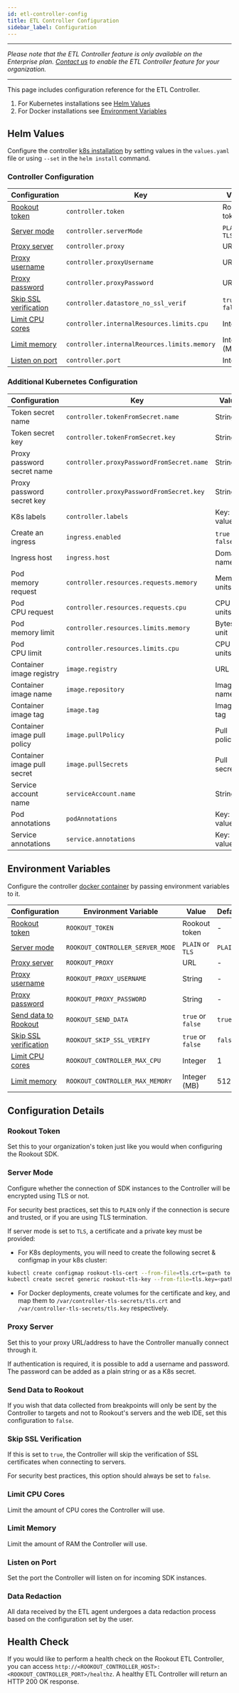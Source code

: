 ```yaml
---
id: etl-controller-config
title: ETL Controller Configuration
sidebar_label: Configuration
---
```


---

*Please note that the ETL Controller feature is only available on the Enterprise plan. [Contact us](https://www.rookout.com/company/contact) to enable the ETL Controller feature for your organization.*

---

This page includes configuration reference for the ETL Controller.

1. For Kubernetes installations see [Helm Values](#helm-values)
2. For Docker installations see [Environment Variables](#environment-variables)

## Helm Values

Configure the controller [k8s installation](etl-controller-k8s.md) by setting values in the `values.yaml` file or using `--set` in the `helm install` command.

### Controller Configuration

| Configuration                                         | Key                                         | Value                | Default |
| ---                                                   | ---                                         | ---                  | ---     |
| [Rookout token](#rookout-token)                       | `controller.token`                          | Rookout token        | -       |  
| [Server mode](#server-mode)                           | `controller.serverMode`                     | `PLAIN` or `TLS`     | `PLAIN` |
| [Proxy server](#proxy-server)                         | `controller.proxy`                          | URL                  | -       |
| [Proxy username](#proxy-server)                       | `controller.proxyUsername`                  | URL                  | -       |
| [Proxy password](#proxy-server)                       | `controller.proxyPassword`                  | URL                  | -       |
| [Skip SSL verification](#skip-ssl-verification)       | `controller.datastore_no_ssl_verif`         | `true` or `false`    | `false` |
| [Limit CPU cores](#resources-cpu-cores)               | `controller.internalResources.limits.cpu`   | Integer              | 4       |
| [Limit memory](#limit-memory)                         | `controller.internalReources.limits.memory` | Integer (MB)         | 1024    |
| [Listen on port](#listen-on-port)                     | `controller.port`                           | Integer              | 7488    |

### Additional Kubernetes Configuration

| Configuration                               | Key                                       | Value                | Default                    |
| ---                                         | ---                                       | ---                  | ---                        |
| Token secret name                           | `controller.tokenFromSecret.name`         | String               | -                          |
| Token secret key                            | `controller.tokenFromSecret.key`          | String               | -                          |
| Proxy password secret name                  | `controller.proxyPasswordFromSecret.name` | String               | -                          |
| Proxy password secret key                   | `controller.proxyPasswordFromSecret.key`  | String               | -                          |
| K8s labels                                  | `controller.labels`                       | Key: value           | -                          |
| Create an ingress                           | `ingress.enabled`                         | `true` or `false`    | `false`                    |
| Ingress host                                | `ingress.host`                            | Domain name          | Internal<br>domain name    |
| Pod<br>memory request                       | `controller.resources.requests.memory`    | Memory units         | 32Mi                       |
| Pod<br>CPU request                          | `controller.resources.requests.cpu`       | CPU units            | 30m                        |
| Pod<br>memory limit                         | `controller.resources.limits.memory`      | Bytes unit           | 1024Mi                     |
| Pod<br>CPU limit                            | `controller.resources.limits.cpu`         | CPU units            | 4000m                      |
| Container<br>image registry                 | `image.registry`                          | URL                  | docker.io                  |
| Container<br>image name                     | `image.repository`                        | Image name           | rookout/controller         |
| Container<br>image tag                      | `image.tag`                               | Image tag            | latest                     |
| Container<br>image pull policy              | `image.pullPolicy`                        | Pull policy          | `Always` or `IfNotPresent` |
| Container<br>image pull secret              | `image.pullSecrets`                       | Pull secrets         | -                          |
| Service account<br>name                     | `serviceAccount.name`                     | String               | -                          |
| Pod<br>annotations                          | `podAnnotations`                          | Key: value           | -                          |
| Service<br>annotations                      | `service.annotations`                     | Key: value           | -                          |

## Environment Variables

Configure the controller [docker container](etl-controller-docker.md) by passing environment variables to it.

| Configuration                                         | Environment Variable             | Value             | Default |
| ---                                                   | ---                              | ---               | ---     |
| [Rookout token](#rookout-token)                       | `ROOKOUT_TOKEN`                  | Rookout token     | -       |
| [Server mode](#server-mode)                           | `ROOKOUT_CONTROLLER_SERVER_MODE` | `PLAIN` or `TLS`  | `PLAIN` |
| [Proxy server](#proxy-server)                         | `ROOKOUT_PROXY`                  | URL               | -       |
| [Proxy username](#proxy-server)                       | `ROOKOUT_PROXY_USERNAME`         | String            | -       |
| [Proxy password](#proxy-server)                       | `ROOKOUT_PROXY_PASSWORD`         | String            | -       |
| [Send data to Rookout](#send-data-to-rookout)         | `ROOKOUT_SEND_DATA`              | `true` or `false` | `true`  |
| [Skip SSL verification](#skip-ssl-verification)       | `ROOKOUT_SKIP_SSL_VERIFY`        | `true` or `false` | `false` |
| [Limit CPU cores](#limit-cpu-cores)                   | `ROOKOUT_CONTROLLER_MAX_CPU`     | Integer           | 1       |
| [Limit memory](#limit-memory)                         | `ROOKOUT_CONTROLLER_MAX_MEMORY`  | Integer (MB)      | 512     |

## Configuration Details

### Rookout Token

Set this to your organization's token just like you would when configuring the Rookout SDK.

### Server Mode

Configure whether the connection of SDK instances to the Controller will be encrypted using TLS or not.

For security best practices, set this to `PLAIN` only if the connection is secure and trusted, or if you are using TLS termination.

If server mode is set to `TLS`, a certificate and a private key must be provided:

* For K8s deployments, you will need to create the following secret & configmap in your k8s cluster:

```bash
kubectl create configmap rookout-tls-cert --from-file=tls.crt=<path to cert file>
kubectl create secret generic rookout-tls-key --from-file=tls.key=<path to key file>
```

* For Docker deployments, create volumes for the certificate and key, and map them to `/var/controller-tls-secrets/tls.crt` and `/var/controller-tls-secrets/tls.key` respectively.

### Proxy Server

Set this to your proxy URL/address to have the Controller manually connect through it.

If authentication is required, it is possible to add a username and password. The password can be added as a plain string or as a K8s secret.

### Send Data to Rookout

If you wish that data collected from breakpoints will only be sent by the Controller to targets and not to Rookout's servers and the web IDE, set this configuration to `false`.

### Skip SSL Verification

If this is set to `true`, the Controller will skip the verification of SSL certificates when connecting to servers.

For security best practices, this option should always be set to `false`.

### Limit CPU Cores

Limit the amount of CPU cores the Controller will use.

### Limit Memory

Limit the amount of RAM the Controller will use.

### Listen on Port

Set the port the Controller will listen on for incoming SDK instances.

### Data Redaction

All data received by the ETL agent undergoes a data redaction process based on the configuration set by the user.

## Health Check

If you would like to perform a health check on the Rookout ETL Controller, you can access `http://<ROOKOUT_CONTROLLER_HOST>:<ROOKOUT_CONTROLLER_PORT>/healthz`. A healthy ETL Controller will return an HTTP 200 OK response.
